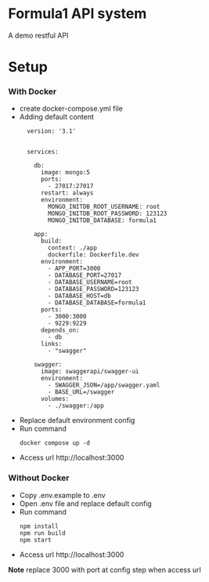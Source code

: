 # Formula1 API system
A demo restful API 


# Setup

### With Docker

- create docker-compose.yml file
- Adding default content
  ```
    version: '3.1'


    services:

      db:
        image: mongo:5
        ports:
          - 27017:27017
        restart: always
        environment:
          MONGO_INITDB_ROOT_USERNAME: root
          MONGO_INITDB_ROOT_PASSWORD: 123123
          MONGO_INITDB_DATABASE: formula1

      app:
        build:
          context: ./app
          dockerfile: Dockerfile.dev
        environment:
          - APP_PORT=3000
          - DATABASE_PORT=27017
          - DATABASE_USERNAME=root
          - DATABASE_PASSWORD=123123
          - DATABASE_HOST=db
          - DATABASE_DATABASE=formula1
        ports:
          - 3000:3000
          - 9229:9229
        depends_on:
          - db
        links:
          - "swagger"

      swagger:
        image: swaggerapi/swagger-ui
        environment:
          - SWAGGER_JSON=/app/swagger.yaml
          - BASE_URL=/swagger
        volumes:
          - ./swagger:/app

    ```
- Replace default environment config
- Run command
  ```
  docker compose up -d
  ```
- Access url http://localhost:3000

### Without Docker
- Copy .env.example to .env
- Open .env file and replace default config 
- Run command
  ```
  npm install
  npm run build
  npm start
  ```
- Access url http://localhost:3000 

**Note**
replace 3000 with port at config step when access url